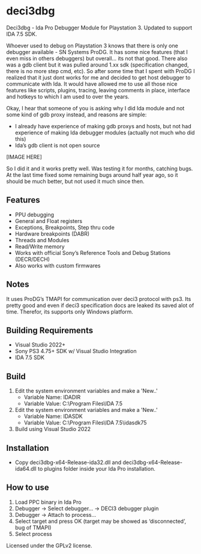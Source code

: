 # deci3dbg
Deci3dbg - Ida Pro Debugger Module for Playstation 3. Updated to support IDA 7.5 SDK.

Whoever used to debug on Playstation 3 knows that there is only one debugger available - SN Systems ProDG. It has some nice features (that I even miss in others debuggers) but overall… its not that good. There also was a gdb client but it was pulled around 1.xx sdk (specification changed, there is no more step cmd, etc). So after some time that I spent with ProDG I realized that it just dont works for me and decided to get host debugger to communicate with Ida. It would have allowed me to use all those nice features like scripts, plugins, tracing, leaving comments in place, interface and hotkeys to which I am used to over the years.

Okay, I hear that someone of you is asking why I did Ida module and not some kind of gdb proxy instead, and reasons are simple:

- I already have experience of making gdb proxys and hosts, but not had experience of making Ida debugger modules (actually not much who did this)
- Ida’s gdb client is not open source

[IMAGE HERE]

So I did it and it works pretty well. Was testing it for months, catching bugs. At the last time fixed some remaining bugs around half year ago, so it should be much better, but not used it much since then.


## Features
- PPU debugging
- General and Float registers
- Exceptions, Breakpoints, Step thru code
- Hardware breakpoints (DABR)
- Threads and Modules
- Read/Write memory
- Works with official Sony’s Reference Tools and Debug Stations (DECR/DECH)
- Also works with custom firmwares

## Notes
It uses ProDG’s TMAPI for communication over deci3 protocol with ps3. Its pretty good and even if deci3 specification docs are leaked its saved alot of time. Therefor, its supports only Windows platform.

## Building Requirements
- Visual Studio 2022+
- Sony PS3 4.75+ SDK w/ Visual Studio Integration
- IDA 7.5 SDK

## Build
1. Edit the system environment variables and make a 'New..' 
	- Variable Name: IDADIR
	- Variable Value: C:\Program Files\IDA 7.5
2. Edit the system environment variables and make a 'New..' 
	- Variable Name: IDASDK
	- Variable Value: C:\Program Files\IDA 7.5\idasdk75
3. Build using Visual Studio 2022

## Installation
- Copy deci3dbg-x64-Release-ida32.dll and deci3dbg-x64-Release-ida64.dll to plugins folder inside your Ida Pro installation.

## How to use
1. Load PPC binary in Ida Pro
2. Debugger -> Select debugger… -> DECI3 debugger plugin
3. Debugger -> Attach to process…
4. Select target and press OK (target may be showed as ‘disconnected’, bug of TMAPI)
5. Select process

Licensed under the GPLv2 license.